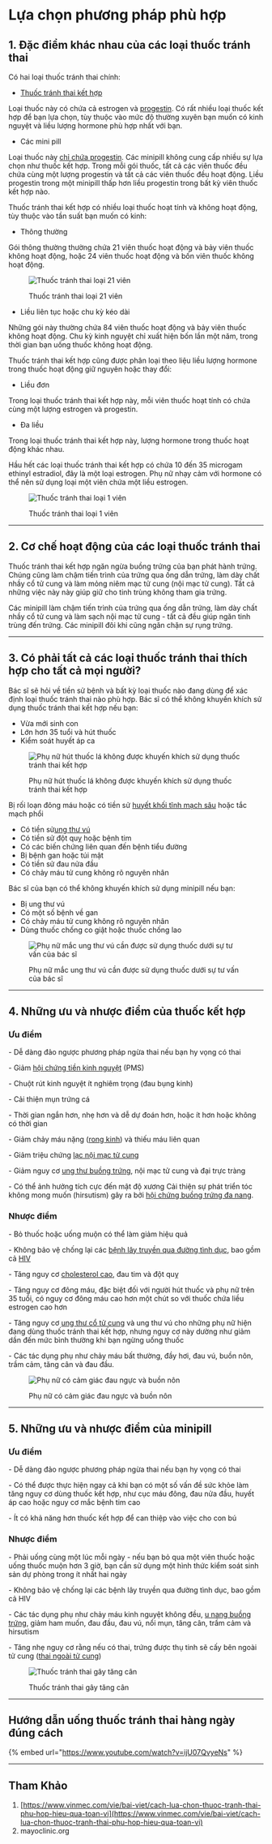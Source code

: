# Lựa chọn phương pháp phù hợp

## 1. Đặc điểm khác nhau của các loại thuốc tránh thai

Có hai loại thuốc tránh thai chính:

* [Thuốc tránh thai kết hợp](https://www.vinmec.com/vie/bai-viet/tim-hieu-ve-thuoc-tranh-thai-ket-hop-vi)

Loại thuốc này có chứa cả estrogen và [progestin](https://www.vinmec.com/vie/bai-viet/progestin-la-gi-vi). Có rất nhiều loại thuốc kết hợp để bạn lựa chọn, tùy thuộc vào mức độ thường xuyên bạn muốn có kinh nguyệt và liều lượng hormone phù hợp nhất với bạn.

* Các mini pill

Loại thuốc này [chỉ chứa progestin](https://www.vinmec.com/vie/bai-viet/tim-hieu-ve-thuoc-tranh-thai-chua-progestin-vi). Các minipill không cung cấp nhiều sự lựa chọn như thuốc kết hợp. Trong mỗi gói thuốc, tất cả các viên thuốc đều chứa cùng một lượng progestin và tất cả các viên thuốc đều hoạt động. Liều progestin trong một minipill thấp hơn liều progestin trong bất kỳ viên thuốc kết hợp nào.

Thuốc tránh thai kết hợp có nhiều loại thuốc hoạt tính và không hoạt động, tùy thuộc vào tần suất bạn muốn có kinh:

* Thông thường

Gói thông thường thường chứa 21 viên thuốc hoạt động và bảy viên thuốc không hoạt động, hoặc 24 viên thuốc hoạt động và bốn viên thuốc không hoạt động.

<figure><img src="https://www.vinmec.com/static/uploads/small_20200128_115435_908298_thuoc_tranh_thai_max_1800x1800_jpg_7c4f5b69b3.jpg" alt="Thuốc tránh thai loại 21 viên"><figcaption><p>Thuốc tránh thai loại 21 viên</p></figcaption></figure>

* Liều liên tục hoặc chu kỳ kéo dài

Những gói này thường chứa 84 viên thuốc hoạt động và bảy viên thuốc không hoạt động. Chu kỳ kinh nguyệt chỉ xuất hiện bốn lần một năm, trong thời gian bạn uống thuốc không hoạt động.

Thuốc tránh thai kết hợp cũng được phân loại theo liệu liều lượng hormone trong thuốc hoạt động giữ nguyên hoặc thay đổi:

* Liều đơn

Trong loại thuốc tránh thai kết hợp này, mỗi viên thuốc hoạt tính có chứa cùng một lượng estrogen và progestin.

* Đa liều

Trong loại thuốc tránh thai kết hợp này, lượng hormone trong thuốc hoạt động khác nhau.

Hầu hết các loại thuốc tránh thai kết hợp có chứa 10 đến 35 microgam ethinyl estradiol, đây là một loại estrogen. Phụ nữ nhạy cảm với hormone có thể nên sử dụng loại một viên chứa một liều estrogen.

<div data-full-width="true"><figure><img src="https://www.vinmec.com/static/uploads/small_20200110_123630_891479_thuoc_tranh_thai_kh_max_1800x1800_jpg_a9495da0e8.jpg" alt="Thuốc tránh thai loại 1 viên"><figcaption><p>Thuốc tránh thai loại 1 viên</p></figcaption></figure></div>

***

## 2. Cơ chế hoạt động của các loại thuốc tránh thai

Thuốc tránh thai kết hợp ngăn ngừa buồng trứng của bạn phát hành trứng. Chúng cũng làm chậm tiến trình của trứng qua ống dẫn trứng, làm dày chất nhầy cổ tử cung và làm mỏng niêm mạc tử cung (nội mạc tử cung). Tất cả những việc này này giúp giữ cho tinh trùng không tham gia trứng.

Các minipill làm chậm tiến trình của trứng qua ống dẫn trứng, làm dày chất nhầy cổ tử cung và làm sạch nội mạc tử cung - tất cả đều giúp ngăn tinh trùng đến trứng. Các minipill đôi khi cũng ngăn chặn sự rụng trứng.

***

## 3. Có phải tất cả các loại thuốc tránh thai thích hợp cho tất cả mọi người?

Bác sĩ sẽ hỏi về tiền sử bệnh và bất kỳ loại thuốc nào đang dùng để xác định loại thuốc tránh thai nào phù hợp. Bác sĩ có thể không khuyến khích sử dụng thuốc tránh thai kết hợp nếu bạn:

* Vừa mới sinh con
* Lớn hơn 35 tuổi và hút thuốc
* Kiểm soát huyết áp ca

<figure><img src="https://www.vinmec.com/static/uploads/small_20200305_152455_837055_thuocla_max_1800x1800_jpg_be16262b97.jpg" alt="Phụ nữ hút thuốc lá không được khuyến khích sử dụng thuốc tránh thai kết hợp"><figcaption><p>Phụ nữ hút thuốc lá không được khuyến khích sử dụng thuốc tránh thai kết hợp</p></figcaption></figure>

Bị rối loạn đông máu hoặc có tiền sử [huyết khối tĩnh mạch sâu](https://www.vinmec.com/vie/bai-viet/benh-huyet-khoi-tinh-mach-sau-la-benh-gi-nguyen-nhan-trieu-chung-canh-bao-vi) hoặc tắc mạch phổi

* Có tiền sử[ung thư vú](https://www.vinmec.com/vie/bai-viet/ung-thu-vu-dau-hieu-nguyen-nhan-cach-phong-tranh-va-dieu-tri-vi)
* Có tiền sử đột quỵ hoặc bệnh tim
* Có các biến chứng liên quan đến bệnh tiểu đường
* Bị bệnh gan hoặc túi mật
* Có tiền sử đau nửa đầu
* Có chảy máu tử cung không rõ nguyên nhân

Bác sĩ của bạn có thể không khuyến khích sử dụng minipill nếu bạn:

* Bị ung thư vú
* Có một số bệnh về gan
* Có chảy máu tử cung không rõ nguyên nhân
* Dùng thuốc chống co giật hoặc thuốc chống lao

<figure><img src="https://www.vinmec.com/static/uploads/small_20191126_162211_627547_dau_hieu_max_1800x1800_jpg_b8934d93f3.jpg" alt="Phụ nữ mắc ung thư vú cần được sử dụng thuốc dưới sự tư vấn của bác sĩ"><figcaption><p>Phụ nữ mắc ung thư vú cần được sử dụng thuốc dưới sự tư vấn của bác sĩ</p></figcaption></figure>

***

## 4. Những ưu và nhược điểm của thuốc kết hợp

### Ưu điểm

\- Dễ dàng đảo ngược phương pháp ngừa thai nếu bạn hy vọng có thai

\- Giảm [hội chứng tiền kinh nguyệt](https://www.vinmec.com/vie/benh/hoi-chung-tien-kinh-nguyet-4749) (PMS)

\- Chuột rút kinh nguyệt ít nghiêm trọng (đau bụng kinh)

\- Cải thiện mụn trứng cá

\- Thời gian ngắn hơn, nhẹ hơn và dễ dự đoán hơn, hoặc ít hơn hoặc không có thời gian

\- Giảm chảy máu nặng ([rong kinh](https://www.vinmec.com/vie/bai-viet/rong-kinh-la-gi-nguyen-nhan-va-anh-huong-cua-benh-toi-suc-khoe-vi)) và thiếu máu liên quan

\- Giảm triệu chứng [lạc nội mạc tử cung](https://www.vinmec.com/vie/benh/lac-noi-mac-tu-cung-2963)

\- Giảm nguy cơ [ung thư buồng trứng](https://www.vinmec.com/vie/bai-viet/ung-thu-buong-trung-nguyen-nhan-dau-hieu-nhan-biet-cac-giai-doan-phat-trien-vi), nội mạc tử cung và đại trực tràng

\- Có thể ảnh hưởng tích cực đến mật độ xương Cải thiện sự phát triển tóc không mong muốn (hirsutism) gây ra bởi [hội chứng buồng trứng đa nang](https://www.vinmec.com/vie/bai-viet/buong-trung-da-nang-co-con-duoc-khong-vi).

### Nhược điểm

\- Bỏ thuốc hoặc uống muộn có thể làm giảm hiệu quả

\- Không bảo vệ chống lại các [bệnh lây truyền qua đường tình dục](https://www.vinmec.com/vie/bai-viet/9-benh-lay-qua-duong-tinh-duc-pho-bien-nhat-vi), bao gồm cả [HIV](https://www.vinmec.com/vie/benh/hiv-2975)

\- Tăng nguy cơ [cholesterol cao](https://www.vinmec.com/vie/bai-viet/muc-cholesterol-khuyen-cao-theo-tung-do-tuoi-vi), đau tim và đột quỵ

\- Tăng nguy cơ đông máu, đặc biệt đối với người hút thuốc và phụ nữ trên 35 tuổi, có nguy cơ đông máu cao hơn một chút so với thuốc chứa liều estrogen cao hơn

\- Tăng nguy cơ [ung thư cổ tử cung](https://www.vinmec.com/vie/bai-viet/6-dieu-can-biet-ve-ung-thu-co-tu-cung-vi) và ung thư vú cho những phụ nữ hiện đang dùng thuốc tránh thai kết hợp, nhưng nguy cơ này dường như giảm dần đến mức bình thường khi bạn ngừng uống thuốc

\- Các tác dụng phụ như chảy máu bất thường, đầy hơi, đau vú, buồn nôn, trầm cảm, tăng cân và đau đầu.

<figure><img src="https://www.vinmec.com/static/uploads/small_20191216_025729_479334_dau_nguc_max_1800x1800_jpg_21bad87462.jpg" alt="Phụ nữ có cảm giác đau ngực và buồn nôn"><figcaption><p>Phụ nữ có cảm giác đau ngực và buồn nôn</p></figcaption></figure>

***

## 5. Những ưu và nhược điểm của minipill

### Ưu điểm

\- Dễ dàng đảo ngược phương pháp ngừa thai nếu bạn hy vọng có thai

\- Có thể được thực hiện ngay cả khi bạn có một số vấn đề sức khỏe làm tăng nguy cơ dùng thuốc kết hợp, như cục máu đông, đau nửa đầu, huyết áp cao hoặc nguy cơ mắc bệnh tim cao

\- Ít có khả năng hơn thuốc kết hợp để can thiệp vào việc cho con bú

### Nhược điểm

\- Phải uống cùng một lúc mỗi ngày - nếu bạn bỏ qua một viên thuốc hoặc uống thuốc muộn hơn 3 giờ, bạn cần sử dụng một hình thức kiểm soát sinh sản dự phòng trong ít nhất hai ngày

\- Không bảo vệ chống lại các bệnh lây truyền qua đường tình dục, bao gồm cả HIV

\- Các tác dụng phụ như chảy máu kinh nguyệt không đều, [u nang buồng trứng](https://www.vinmec.com/vie/bai-viet/dieu-tri-benh-u-nang-buong-trung-bang-thuoc-gi-vi), giảm ham muốn, đau đầu, đau vú, nổi mụn, tăng cân, trầm cảm và hirsutism

\- Tăng nhẹ nguy cơ rằng nếu có thai, trứng được thụ tinh sẽ cấy bên ngoài tử cung ([thai ngoài tử cung](https://www.vinmec.com/vie/bai-viet/dau-hieu-thai-ngoai-tu-cung-la-gi-thu-que-co-len-2-vach-khong-vi))

<figure><img src="https://www.vinmec.com/static/uploads/small_20191127_155618_575153_uong_thuoc_tranh_th_max_1800x1800_jpg_359d79513b.jpg" alt="Thuốc tránh thai gây tăng cân"><figcaption><p>Thuốc tránh thai gây tăng cân</p></figcaption></figure>

***

## Hướng dẫn uống thuốc tránh thai hàng ngày đúng cách

{% embed url="https://www.youtube.com/watch?v=ijU07QvyeNs" %}

***

## Tham Khảo

1. [https://www.vinmec.com/vie/bai-viet/cach-lua-chon-thuoc-tranh-thai-phu-hop-hieu-qua-toan-vi](https://www.vinmec.com/vie/bai-viet/cach-lua-chon-thuoc-tranh-thai-phu-hop-hieu-qua-toan-vi)
2. mayoclinic.org
